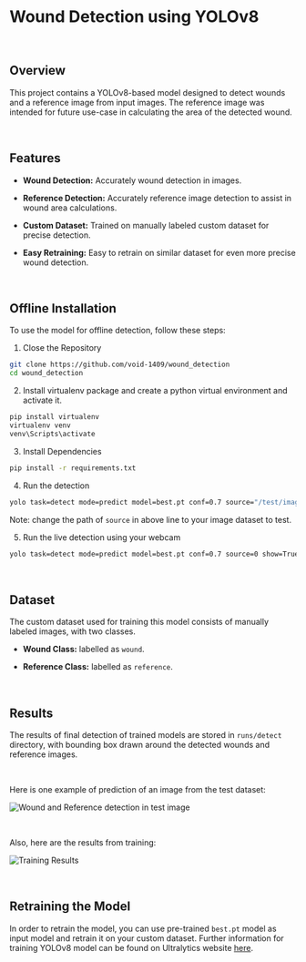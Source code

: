 Wound Detection using YOLOv8
============================

 

Overview
--------

This project contains a YOLOv8-based model designed to detect wounds and a
reference image from input images. The reference image was intended for future
use-case in calculating the area of the detected wound.

 

Features
--------

-   **Wound Detection:** Accurately wound detection in images.

-   **Reference Detection:** Accurately reference image detection to assist in
    wound area calculations.

-   **Custom Dataset:** Trained on manually labeled custom dataset for precise
    detection.

-   **Easy Retraining:** Easy to retrain on similar dataset for even more
    precise wound detection.

 

Offline Installation
--------------------

To use the model for offline detection, follow these steps:

1.  Close the Repository

~~~~~~~~~~~~~~~~~~~~~~~~~~~~~~~~~~~~~~~~~~~~~~~~~~~~~~~~~~~~~~~~~~~~~~~~~~~ bash
git clone https://github.com/void-1409/wound_detection
cd wound_detection
~~~~~~~~~~~~~~~~~~~~~~~~~~~~~~~~~~~~~~~~~~~~~~~~~~~~~~~~~~~~~~~~~~~~~~~~~~~~~~~~

2.  Install virtualenv package and create a python virtual environment and
    activate it.

~~~~~~~~~~~~~~~~~~~~~~~~~~~~~~~~~~~~~~~~~~~~~~~~~~~~~~~~~~~~~~~~~~~~~~~~~~~ bash
pip install virtualenv
virtualenv venv
venv\Scripts\activate
~~~~~~~~~~~~~~~~~~~~~~~~~~~~~~~~~~~~~~~~~~~~~~~~~~~~~~~~~~~~~~~~~~~~~~~~~~~~~~~~

3.  Install Dependencies

~~~~~~~~~~~~~~~~~~~~~~~~~~~~~~~~~~~~~~~~~~~~~~~~~~~~~~~~~~~~~~~~~~~~~~~~~~~ bash
pip install -r requirements.txt
~~~~~~~~~~~~~~~~~~~~~~~~~~~~~~~~~~~~~~~~~~~~~~~~~~~~~~~~~~~~~~~~~~~~~~~~~~~~~~~~

4.  Run the detection

~~~~~~~~~~~~~~~~~~~~~~~~~~~~~~~~~~~~~~~~~~~~~~~~~~~~~~~~~~~~~~~~~~~~~~~~~~~ bash
yolo task=detect mode=predict model=best.pt conf=0.7 source="/test/images"
~~~~~~~~~~~~~~~~~~~~~~~~~~~~~~~~~~~~~~~~~~~~~~~~~~~~~~~~~~~~~~~~~~~~~~~~~~~~~~~~

Note: change the path of `source` in above line to your image dataset to test.

5. Run the live detection using your webcam
~~~~~~~~~~~~~~~~~~~~~~~~~~~~~~~~~~~~~~~~~~~~~~~~~~~~~~~~~~~~~~~~~~~~~~~~~~~ bash
yolo task=detect mode=predict model=best.pt conf=0.7 source=0 show=True save=False
~~~~~~~~~~~~~~~~~~~~~~~~~~~~~~~~~~~~~~~~~~~~~~~~~~~~~~~~~~~~~~~~~~~~~~~~~~~~~~~~
 

Dataset
-------

The custom dataset used for training this model consists of manually labeled
images, with two classes.

-   **Wound Class:** labelled as `wound`.

-   **Reference Class:** labelled as `reference`.

 

Results
-------

The results of final detection of trained models are stored in `runs/detect`
directory, with bounding box drawn around the detected wounds and reference
images.

 

Here is one example of prediction of an image from the test dataset:

![Wound and Reference detection in test
image](./runs/detect/predict/ALFONSOIMG522.jpg)

 

Also, here are the results from training:

![Training Results](./runs/detect/train/results.png)

 

Retraining the Model
--------------------

In order to retrain the model, you can use pre-trained `best.pt` model as input
model and retrain it on your custom dataset. Further information for training
YOLOv8 model can be found on Ultralytics website
[here](https://docs.ultralytics.com/modes/train).

 

 
